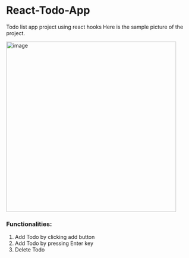 # React-Todo-App

Todo list app project using react hooks
Here is the sample picture of the project.

<img width="457" alt="image" src="C:\Users\aravi\Downloads\Screenshot (132).png">

<h3>Functionalities:</h3>
<ol>
  <li> Add Todo by clicking add button</li>
  <li> Add Todo by pressing Enter key</li>
  <li> Delete Todo</li>
 </ol>

